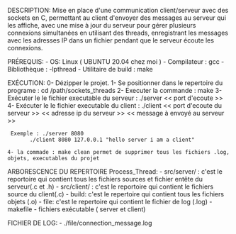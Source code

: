  DESCRIPTION:
 	Mise en place d'une communication client/serveur avec des sockets en C, permettant au client d'envoyer des messages au serveur qui les affiche, avec une mise à jour du serveur pour gérer plusieurs connexions simultanées en utilisant des threads, enregistrant les messages avec les adresses IP dans un fichier pendant que le serveur écoute les connexions.
 	
 
 PRÉREQUIS:
 	- OS: Linux ( UBUNTU 20.04 chez moi ) 
 	- Compilateur : gcc
 	- Bibliothèque : -lpthread
 	- Utilitaire de build : make
 	
 	
 EXÉCUTION:
	0- Dézipper le projet.
	1- Se positionner dans le repertoire du programe : cd /path/sockets_threads
	2- Executer la commande : make
	3- Exécuter le le fichier executable du serveur : ./server << port d'ecoute >> 
	4- Exécuter le le fichier executable du client  : ./client << port d'ecoute du serveur >> << adresse ip du serveur >> << message à envoyé au serveur >>
	
	 Exemple : ./server 8080 
	 	   ./client 8080 127.0.0.1 "hello server i am a client"
	
	4- la commade : make clean permet de supprimer tous les fichiers .log, objets, executables du projet
	
	
ARBORESCENCE DU REPERTOIRE Process_Thread:
	- src/server/ : c'est le reportoire qui contient tous les fichiers sources et fichier entête  du serveur(.c et .h)
	- src/client/ : c'est le reportoire qui contient le fichiers source du client(.c)
	- build: c'est le repertoire qui contient tous les fichiers objets (.o)
	- file: c'est le repertoire qui contient le fichier de log (.log)
	- makefile
	- fichiers exécutable ( server et client)
	
FICHIER DE LOG:
	- ./file/connection_message.log
	

